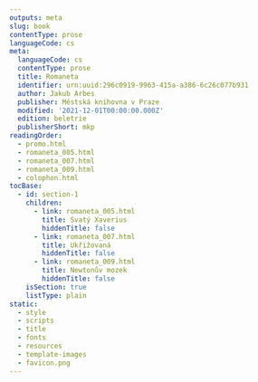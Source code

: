 ```yaml
---
outputs: meta
slug: book
contentType: prose
languageCode: cs
meta:
  languageCode: cs
  contentType: prose
  title: Romaneta
  identifier: urn:uuid:296c0919-9963-415a-a386-6c26c077b931
  author: Jakub Arbes
  publisher: Městská knihovna v Praze
  modified: '2021-12-01T00:00:00.000Z'
  edition: beletrie
  publisherShort: mkp
readingOrder:
  - promo.html
  - romaneta_005.html
  - romaneta_007.html
  - romaneta_009.html
  - colophon.html
tocBase:
  - id: section-1
    children:
      - link: romaneta_005.html
        title: Svatý Xaverius
        hiddenTitle: false
      - link: romaneta_007.html
        title: Ukřižovaná
        hiddenTitle: false
      - link: romaneta_009.html
        title: Newtonův mozek
        hiddenTitle: false
    isSection: true
    listType: plain
static:
  - style
  - scripts
  - title
  - fonts
  - resources
  - template-images
  - favicon.png
---
```

